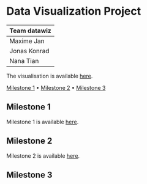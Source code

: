 # Data Visualization Project

| Team datawiz |
| -------------- |
| Maxime Jan |
| Jonas Konrad |
| Nana Tian |

The visualisation is available [here](https://com-480-data-visualization.github.io/datavis-project-2022-datawiz/website/html/website.html).

[Milestone 1](#milestone-1) • [Milestone 2](#milestone-2) • [Milestone 3](#milestone-3)

## Milestone 1

Milestone 1 is available [here](milestones/milestone_1.md).

## Milestone 2

Milestone 2 is available [here](milestones/milestone_2.md).

## Milestone 3
